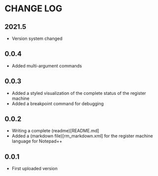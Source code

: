 
# CHANGE LOG

## 2021.5

* Version system changed

## 0.0.4

* Added multi-argument commands

## 0.0.3

* Added a styled visualization of the complete status of the register machine
* Added a breakpoint command for debugging

## 0.0.2

* Writing a complete (readme)[README.md]
* Added a (markdown file)[rm_markdown.xml] for the register machine language for Notepad++

## 0.0.1

* First uploaded version
